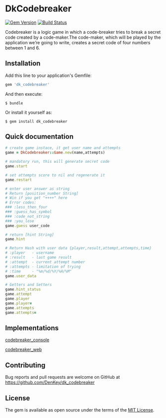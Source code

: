 # DkCodebreaker

[![Gem Version](https://badge.fury.io/rb/dk_codebreaker.svg)](https://badge.fury.io/rb/dk_codebreaker)
[![Build Status](https://travis-ci.org/DenKey/dk_codebreaker.svg?branch=master)](https://travis-ci.org/DenKey/dk_codebreaker)


Codebreaker is a logic game in which a code-breaker tries to break a secret code created by a code-maker.The code-maker, which will be played by the application we’re going to write, creates a secret code of four numbers between 1 and 6.

## Installation

Add this line to your application's Gemfile:

```ruby
gem 'dk_codebreaker'
```

And then execute:

    $ bundle

Or install it yourself as:

    $ gem install dk_codebreaker

## Quick documentation

```ruby
# create game instace, it get user name and attempts
game = DkCodebreaker::Game.new(name,attempts)

# mandatory run, this will generate secret code
game.start

# set attempts score to nil and regenerate it
game.restart

# enter user answer as string
# Return [position_number String]
# Win if you get "++++" here 
# Error codes:
### :less_then_four
### :guess_has_symbol
### :code_not_string
### :you_lose
game.guess user_code

# return [hint String] 
game.hint

# Return Hash with user data {player,result,attempt,attempts,time}
# :player   - username
# :result   - last game result
# :attempt  - current attempt number
# :attempts - limitation of trying
# :time     - "%m/%d/%Y/%H/%M"
game.user_data

# Getters and Setters 
game.hint_status
game.attempt
game.player
game.player=
game.attempts
game.attempts=
```


## Implementations
[codebreaker_console](https://github.com/DenKey/codebreaker_console)

[codebreaker_web](https://github.com/DenKey/codebreaker_web)

## Contributing

Bug reports and pull requests are welcome on GitHub at https://github.com/DenKey/dk_codebreaker


## License

The gem is available as open source under the terms of the [MIT License](http://opensource.org/licenses/MIT).

